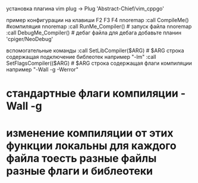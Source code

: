 установка плагина
   vim plug -> Plug 'Abstract-Chief/vim_cppgo'
   
пример конфигурации на клавиши F2 F3 F4
   nnoremap <F2> :call CompileMe()<CR> #компиляция 
   nnoremap <F3> :call RunMe_Compiler()<CR> # запуск файла
   nnoremap <F4> :call DebugMe_Compiler()<CR> # дебаг файла для дебага добавьте планин 'cpiger/NeoDebug'

вспомогательные команды
  :call SetLibCompiler($ARG) # $ARG строка содержащая подключение библеотек например "-lm"
  :call SetFlagsCompiler(($ARG) # $ARG строка содержащая флаги компиляции например "-Wall -g -Werror"
  # стандартные флаги компиляции -Wall -g
  # изменение компиляции от этих функции локальны для каждого файла тоесть разные файлы разные флаги и библеотеки
  
  

